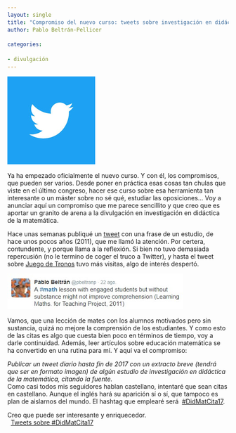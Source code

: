 ```yaml
--- 
layout: single 
title: "Compromiso del nuevo curso: tweets sobre investigación en didáctica de la matemática"
author: Pablo Beltrán-Pellicer 

categories:
 
- divulgación 
---
```


![](/assets/img/2017-09-24-image-0000.jpg)

Ya ha empezado oficialmente el nuevo curso. Y con él, los compromisos, que pueden ser varios. Desde poner en práctica esas cosas tan chulas que viste en el último congreso, hacer ese curso sobre esa herramienta tan interesante o un máster sobre no sé qué, estudiar las oposiciones... Voy a anunciar aquí un compromiso que me parece sencillito y que creo que es aportar un granito de arena a la divulgación en investigación en didáctica de la matemática.  
  
Hace unas semanas publiqué un [tweet](https://twitter.com/pbeltranp/status/900103540357640192) con una frase de un estudio, de hace unos pocos años (2011), que me llamó la atención. Por certera, contundente, y porque llama a la reflexión. Si bien no tuvo demasiada repercusión (no le termino de coger el truco a Twitter), y hasta el tweet sobre [Juego de Tronos](https://twitter.com/pbeltranp/status/903928477849722880) tuvo
más visitas, algo de interés despertó.  

![](/assets/img/2017-09-24-image-0001.jpg)


Vamos, que una lección de mates con los alumnos motivados pero sin sustancia, quizá no mejore la comprensión de los estudiantes.   Y como esto de las citas es algo que cuesta bien poco en términos de tiempo, voy a darle continuidad. Además, leer artículos sobre educación matemática se ha convertido en una rutina para mí. Y aquí va el compromiso:  
  
*Publicar un tweet diario hasta fin de 2017 con un extracto breve (tendrá que ser en formato imagen) de algún estudio de investigación en didáctica de la matemática, citando la fuente.*     
Como casi todos mis seguidores hablan castellano, intentaré que sean citas en castellano. Aunque el inglés hará su aparición sí o sí, que tampoco es plan de aislarnos del mundo. El hashtag que emplearé será  [\#DidMatCita17](https://twitter.com/search?f=tweets&q=%23DidMatCita17&src=typd).  
  
Creo que puede ser interesante y enriquecedor.  
 
<a href="https://twitter.com/hashtag/DidMatCita17" class="twitter-timeline">Tweets sobre #DidMatCita17</a>
